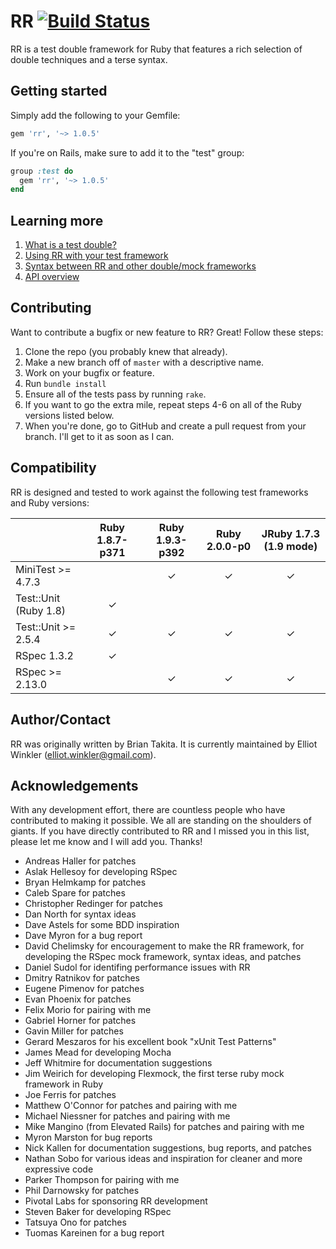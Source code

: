 # RR [![Build Status](https://secure.travis-ci.org/rr/rr.png)](http://travis-ci.org/rr/rr)

RR is a test double framework for Ruby that features a rich selection of double
techniques and a terse syntax.


## Getting started

Simply add the following to your Gemfile:

~~~ ruby
gem 'rr', '~> 1.0.5'
~~~

If you're on Rails, make sure to add it to the "test" group:

~~~ ruby
group :test do
  gem 'rr', '~> 1.0.5'
end
~~~


## Learning more

1. [What is a test double?](doc/01_test_double.md)
2. [Using RR with your test framework](doc/02_test_framework_integration.md)
3. [Syntax between RR and other double/mock frameworks](doc/03_syntax_comparison.md)
4. [API overview](doc/04_api_overview.md)


## Contributing

Want to contribute a bugfix or new feature to RR? Great! Follow these steps:

1. Clone the repo (you probably knew that already).
2. Make a new branch off of `master` with a descriptive name.
3. Work on your bugfix or feature.
4. Run `bundle install`
5. Ensure all of the tests pass by running `rake`.
6. If you want to go the extra mile, repeat steps 4-6 on all of the Ruby
   versions listed below.
7. When you're done, go to GitHub and create a pull request from your branch.
   I'll get to it as soon as I can.


## Compatibility

RR is designed and tested to work against the following test frameworks and Ruby
versions:

|                       | Ruby 1.8.7-p371 | Ruby 1.9.3-p392 | Ruby 2.0.0-p0 | JRuby 1.7.3 (1.9 mode) |
|-----------------------|:---------------:|:---------------:|:-------------:|:----------------------:|
| MiniTest >= 4.7.3     |   | ✓ | ✓ | ✓ |
| Test::Unit (Ruby 1.8) | ✓ |   |   |   |
| Test::Unit >= 2.5.4   | ✓ | ✓ | ✓ | ✓ |
| RSpec 1.3.2           | ✓ |   |   |   |
| RSpec >= 2.13.0       |   | ✓ | ✓ | ✓ |


## Author/Contact

RR was originally written by Brian Takita. It is currently maintained by Elliot
Winkler (<elliot.winkler@gmail.com>).


## Acknowledgements

With any development effort, there are countless people who have contributed to
making it possible. We all are standing on the shoulders of giants. If you have
directly contributed to RR and I missed you in this list, please let me know and
I will add you. Thanks!

* Andreas Haller for patches
* Aslak Hellesoy for developing RSpec
* Bryan Helmkamp for patches
* Caleb Spare for patches
* Christopher Redinger for patches
* Dan North for syntax ideas
* Dave Astels for some BDD inspiration
* Dave Myron for a bug report
* David Chelimsky for encouragement to make the RR framework, for developing the
  RSpec mock framework, syntax ideas, and patches
* Daniel Sudol for identifing performance issues with RR
* Dmitry Ratnikov for patches
* Eugene Pimenov for patches
* Evan Phoenix for patches
* Felix Morio for pairing with me
* Gabriel Horner for patches
* Gavin Miller for patches
* Gerard Meszaros for his excellent book "xUnit Test Patterns"
* James Mead for developing Mocha
* Jeff Whitmire for documentation suggestions
* Jim Weirich for developing Flexmock, the first terse ruby mock framework in
  Ruby
* Joe Ferris for patches
* Matthew O'Connor for patches and pairing with me
* Michael Niessner for patches and pairing with me
* Mike Mangino (from Elevated Rails) for patches and pairing with me
* Myron Marston for bug reports
* Nick Kallen for documentation suggestions, bug reports, and patches
* Nathan Sobo for various ideas and inspiration for cleaner and more expressive
  code
* Parker Thompson for pairing with me
* Phil Darnowsky for patches
* Pivotal Labs for sponsoring RR development
* Steven Baker for developing RSpec
* Tatsuya Ono for patches
* Tuomas Kareinen for a bug report

